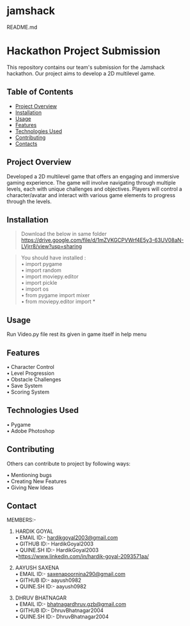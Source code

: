 # jamshack
README.md

# Hackathon Project Submission

This repository contains our team's submission for the Jamshack hackathon. Our project aims to develop a 2D multilevel game.

## Table of Contents

- [Project Overview](#project-overview)
- [Installation](#installation)
- [Usage](#usage)
- [Features](#features)
- [Technologies Used](#technologies-used)
- [Contributing](#contributing)
- [Contacts](#contacts)

## Project Overview

Developed a 2D multilevel game that
offers an engaging and immersive
gaming experience. The game will
involve navigating through multiple
levels, each with unique challenges
and objectives. Players will control a
character/avatar and interact with
various game elements to progress
through the levels.

## Installation

>Download the below in same folder<br>
https://drive.google.com/file/d/1mZVKGCPVWrf4E5y3-63UV08aN-LVjrr8/view?usp=sharing

>You should have installed : <br>
• import pygame<br>
• import random<br>
• import moviepy.editor<br>
• import pickle<br>
• import os<br>
• from pygame import mixer<br>
• from moviepy.editor import *<br>

## Usage

Run Video.py file rest its given in game itself in help menu

## Features

• Character Control<br>
• Level Progression<br>
• Obstacle Challenges<br>
• Save System<br>
• Scoring System<br>

## Technologies Used

• Pygame<br>
• Adobe Photoshop<br>

## Contributing

Others can contribute to project by following ways:<br>

• Mentioning bugs<br>
• Creating New Features<br>
• Giving New Ideas<br>

## Contact

MEMBERS:-<br>
1) HARDIK GOYAL<br>
• EMAIL ID:- hardikgoyal2003@gmail.com<br>
• GITHUB ID:- HardikGoyal2003<br>
• QUINE.SH ID:- HardikGoyal2003<br>
•https://www.linkedin.com/in/hardik-goyal-2093571aa/<br>

2) AAYUSH SAXENA<br>
• EMAIL ID:- saxenapoornina290@gmail.com<br>
• GITHUB ID:- aayush0982<br>
• QUINE.SH ID:- aayush0982<br>

3) DHRUV BHATNAGAR<br>
• EMAIL ID:- bhatnagardhruv.gzb@gmail.com<br>
• GITHUB ID:- DhruvBhatnagar2004<br>
• QUINE.SH ID:- DhruvBhatnagar2004<br>




